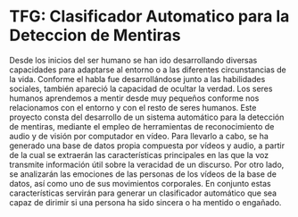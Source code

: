 # TFG: Clasificador Automatico para la Deteccion de Mentiras

Desde los inicios del ser humano se han ido desarrollando diversas capacidades para adaptarse
al entorno o a las diferentes circunstancias de la vida. Conforme el habla fue desarrollándose junto
a las habilidades sociales, también apareció la capacidad de ocultar la verdad. Los seres humanos
aprendemos a mentir desde muy pequeños conforme nos relacionamos con el entorno y con el resto
de seres humanos.
Este proyecto consta del desarrollo de un sistema automático para la detección de mentiras,
mediante el empleo de herramientas de reconocimiento de audio y de visión por computador en
vı́deo. Para llevarlo a cabo, se ha generado una base de datos propia compuesta por vı́deos y
audio, a partir de la cual se extraerán las caracterı́sticas principales en las que la voz transmite
información útil sobre la veracidad de un discurso. Por otro lado, se analizarán las emociones de
las personas de los vı́deos de la base de datos, ası́ como uno de sus movimientos corporales. En
conjunto estas caracterı́sticas servirán para generar un clasificador automático que sea capaz de
dirimir si una persona ha sido sincera o ha mentido o engañado.
